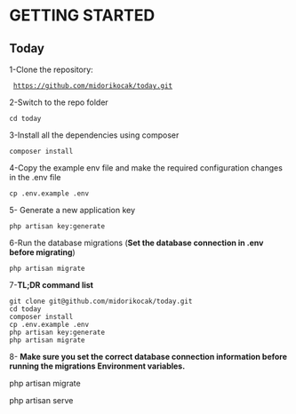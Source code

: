 # GETTING STARTED

## Today

1-Clone the repository:

<code> https://github.com/midorikocak/today.git </code>

2-Switch to the repo folder

    cd today

3-Install all the dependencies using composer

    composer install

4-Copy the example env file and make the required configuration changes in the .env file

    cp .env.example .env

5- Generate a new application key

    php artisan key:generate


6-Run the database migrations (**Set the database connection in .env before migrating**)

    php artisan migrate
    
 
7-**TL;DR command list**

    git clone git@github.com/midorikocak/today.git
    cd today
    composer install
    cp .env.example .env
    php artisan key:generate
    php artisan migrate
    
8- **Make sure you set the correct database connection information before running the migrations Environment variables.**

   php artisan migrate
   
   php artisan serve

       
       
     
       
